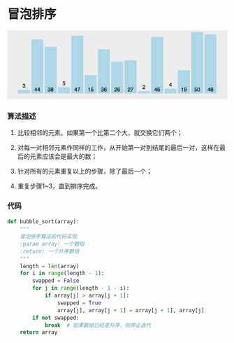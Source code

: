 # 冒泡排序

![](./img/bubble_sort.gif)

### 算法描述

1. 比较相邻的元素。如果第一个比第二个大，就交换它们两个；

2. 对每一对相邻元素作同样的工作，从开始第一对到结尾的最后一对，这样在最后的元素应该会是最大的数；

3. 针对所有的元素重复以上的步骤，除了最后一个；

4. 重复步骤1~3，直到排序完成。

### 代码

```python
def bubble_sort(array):
    """
    冒泡排序算法的代码实现
    :param array: 一个数组
    :return: 一个升序数组
    """
    length = len(array)
    for i in range(length - 1):
        swapped = False
        for j in range(length - 1 - i):
            if array[j] > array[j + 1]:
                swapped = True
                array[j], array[j + 1] = array[j + 1], array[j]
        if not swapped:
            break  # 如果数组已经是升序，则停止迭代
    return array
```


